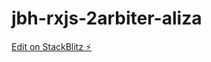 # jbh-rxjs-2arbiter-aliza

[Edit on StackBlitz ⚡️](https://stackblitz.com/edit/jbh-rxjs-arbiter-zfdods)